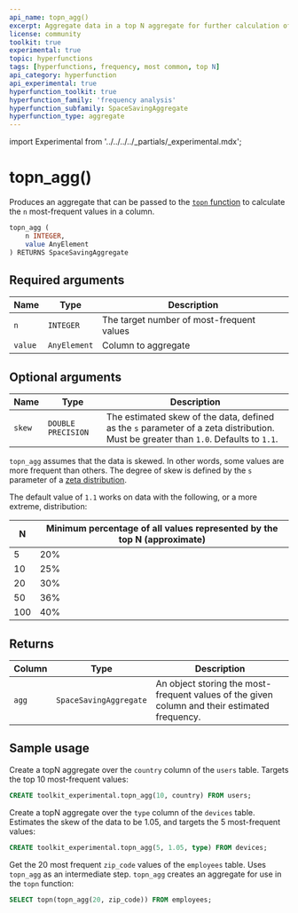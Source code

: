```yaml
---
api_name: topn_agg()
excerpt: Aggregate data in a top N aggregate for further calculation of most frequent values
license: community
toolkit: true
experimental: true
topic: hyperfunctions
tags: [hyperfunctions, frequency, most common, top N]
api_category: hyperfunction
api_experimental: true
hyperfunction_toolkit: true
hyperfunction_family: 'frequency analysis'
hyperfunction_subfamily: SpaceSavingAggregate
hyperfunction_type: aggregate
---
```


import Experimental from '../../../../_partials/_experimental.mdx';

# topn_agg() <tag type="toolkit" content="Toolkit" /><tag type="experimental" content="Experimental" />
Produces an aggregate that can be passed to the [`topn` function][topn] to
calculate the `n` most-frequent values in a column.
```sql
topn_agg (
    n INTEGER,
    value AnyElement
) RETURNS SpaceSavingAggregate
```

<Experimental />

## Required arguments

|Name|Type|Description|
|-|-|-|
|`n`|`INTEGER`|The target number of most-frequent values|
|`value`|`AnyElement`|Column to aggregate|

## Optional arguments
|Name|Type|Description|
|-|-|-|
|`skew`|`DOUBLE PRECISION`|The estimated skew of the data, defined as the `s` parameter of a zeta distribution. Must be greater than `1.0`. Defaults to `1.1`.|

`topn_agg` assumes that the data is skewed. In other words, some values are more
frequent than others. The degree of skew is defined by the `s` parameter of a
[zeta distribution][zeta-distribution].

The default value of `1.1` works on data with the following, or a more extreme,
distribution:

|N|Minimum percentage of all values represented by the top N (approximate)|
|-|-|
|5|20%|
|10|25%|
|20|30%|
|50|36%|
|100|40%|

## Returns

|Column|Type|Description|
|-|-|-|
|`agg`|`SpaceSavingAggregate`|An object storing the most-frequent values of the given column and their estimated frequency.|

## Sample usage
Create a topN aggregate over the `country` column of the `users` table. Targets
the top 10 most-frequent values:
```sql
CREATE toolkit_experimental.topn_agg(10, country) FROM users;
```

Create a topN aggregate over the `type` column of the `devices` table. Estimates
the skew of the data to be 1.05, and targets the 5 most-frequent values:
```sql
CREATE toolkit_experimental.topn_agg(5, 1.05, type) FROM devices;
```

Get the 20 most frequent `zip_code` values of the `employees` table. Uses
`topn_agg` as an intermediate step. `topn_agg` creates an aggregate for use in
the `topn` function:
```sql
SELECT topn(topn_agg(20, zip_code)) FROM employees;
```

[topn]: /hyperfunctions/frequency-analysis/topn/
[zeta-distribution]: https://en.wikipedia.org/wiki/Zeta_distribution
